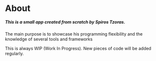 # About

##### This is a small app created from scratch by Spiros Tzoras.

The main purpose is to showcase his programming flexibility and the knowledge of several tools and frameworks

This is always WIP (Work In Progress). New pieces of code will be added regularly.
